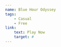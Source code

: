 ```yaml
---
name: Blue Hour Odyssey
tags:
    - Casual
    - Free
link:
    text: Play Now
    target: #
---
```

